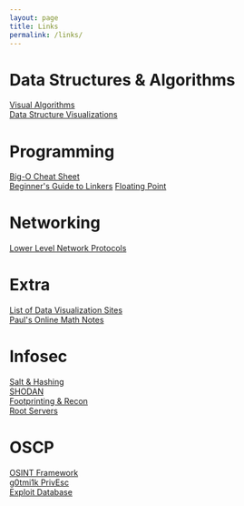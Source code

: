 ```yaml
---
layout: page
title: Links
permalink: /links/
---
```


# Data Structures & Algorithms
[Visual Algorithms](https://visualgo.net/en)<br/>
[Data Structure Visualizations](https://www.cs.usfca.edu/~galles/visualization/Algorithms.html)


# Programming
[Big-O Cheat Sheet](http://bigocheatsheet.com/)<br/>
[Beginner's Guide to Linkers](http://www.lurklurk.org/linkers/linkers.html)
[Floating Point](http://fabiensanglard.net/floating_point_visually_explained/)


# Networking
[Lower Level Network Protocols](https://www.destroyallsoftware.com/compendium/network-protocols?share_key=97d3ba4c24d21147)


# Extra 
[List of Data Visualization Sites](https://www.reddit.com/r/dataisbeautiful/comments/435g7b/i_love_live_data_visualizations_heres_every_one/)<br/>
[Paul's Online Math Notes](http://tutorial.math.lamar.edu/)

# Infosec
[Salt & Hashing](https://crackstation.net/hashing-security.htm)<br/>
[SHODAN](https://developer.shodan.io/)<br/>
[Footprinting & Recon](https://dnsdumpster.com/footprinting-reconnaissance/)<br/>
[Root Servers](http://www.root-servers.org/)<br/>


# OSCP
[OSINT Framework](https://osintframework.com/)<br/>
[g0tmi1k PrivEsc](http://blog.g0tmi1k.com/2011/08/basic-linux-privilege-escalation/)<br/>
[Exploit Database](https://www.exploit-db.com/)<br/>







